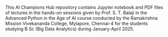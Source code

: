 This AI Champions Hub repository contains Jupyter notebook and PDF files of lectures in the  hands-on sessions given by Prof. S. T. Balaji in the Advanced Python in the Age of AI course conducted by the Ramakrishna Mission Vivekananda College, Mylapore, Chennai-4 for the students studying B.Sc (Big Data Analytics) during January-April 2025.
